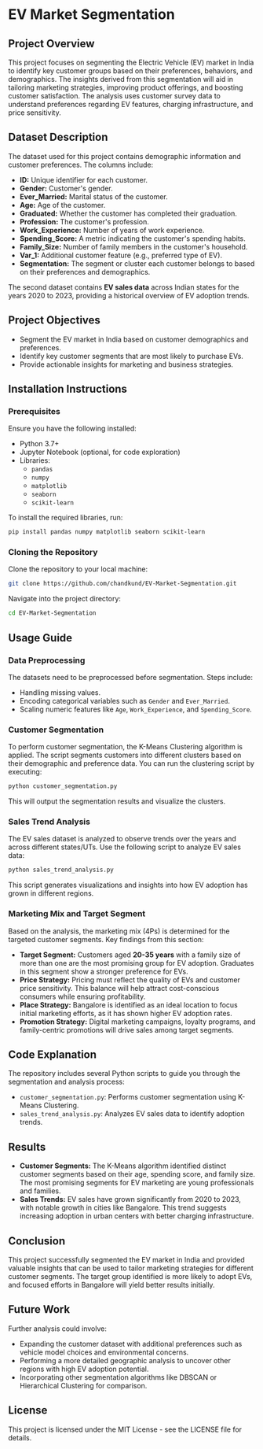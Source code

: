 
# **EV Market Segmentation**

## **Project Overview**
This project focuses on segmenting the Electric Vehicle (EV) market in India to identify key customer groups based on their preferences, behaviors, and demographics. The insights derived from this segmentation will aid in tailoring marketing strategies, improving product offerings, and boosting customer satisfaction. The analysis uses customer survey data to understand preferences regarding EV features, charging infrastructure, and price sensitivity.

## **Dataset Description**
The dataset used for this project contains demographic information and customer preferences. The columns include:
- **ID:** Unique identifier for each customer.
- **Gender:** Customer's gender.
- **Ever_Married:** Marital status of the customer.
- **Age:** Age of the customer.
- **Graduated:** Whether the customer has completed their graduation.
- **Profession:** The customer's profession.
- **Work_Experience:** Number of years of work experience.
- **Spending_Score:** A metric indicating the customer's spending habits.
- **Family_Size:** Number of family members in the customer's household.
- **Var_1:** Additional customer feature (e.g., preferred type of EV).
- **Segmentation:** The segment or cluster each customer belongs to based on their preferences and demographics.

The second dataset contains **EV sales data** across Indian states for the years 2020 to 2023, providing a historical overview of EV adoption trends.

## **Project Objectives**
- Segment the EV market in India based on customer demographics and preferences.
- Identify key customer segments that are most likely to purchase EVs.
- Provide actionable insights for marketing and business strategies.

## **Installation Instructions**
### Prerequisites
Ensure you have the following installed:
- Python 3.7+
- Jupyter Notebook (optional, for code exploration)
- Libraries:
  - `pandas`
  - `numpy`
  - `matplotlib`
  - `seaborn`
  - `scikit-learn`

To install the required libraries, run:
```bash
pip install pandas numpy matplotlib seaborn scikit-learn
```

### Cloning the Repository
Clone the repository to your local machine:
```bash
git clone https://github.com/chandkund/EV-Market-Segmentation.git
```

Navigate into the project directory:
```bash
cd EV-Market-Segmentation
```

## **Usage Guide**
### Data Preprocessing
The datasets need to be preprocessed before segmentation. Steps include:
- Handling missing values.
- Encoding categorical variables such as `Gender` and `Ever_Married`.
- Scaling numeric features like `Age`, `Work_Experience`, and `Spending_Score`.

### Customer Segmentation
To perform customer segmentation, the K-Means Clustering algorithm is applied. The script segments customers into different clusters based on their demographic and preference data. You can run the clustering script by executing:
```bash
python customer_segmentation.py
```
This will output the segmentation results and visualize the clusters.

### Sales Trend Analysis
The EV sales dataset is analyzed to observe trends over the years and across different states/UTs. Use the following script to analyze EV sales data:
```bash
python sales_trend_analysis.py
```
This script generates visualizations and insights into how EV adoption has grown in different regions.

### Marketing Mix and Target Segment
Based on the analysis, the marketing mix (4Ps) is determined for the targeted customer segments. Key findings from this section:
- **Target Segment:** Customers aged **20-35 years** with a family size of more than one are the most promising group for EV adoption. Graduates in this segment show a stronger preference for EVs.
- **Price Strategy:** Pricing must reflect the quality of EVs and customer price sensitivity. This balance will help attract cost-conscious consumers while ensuring profitability.
- **Place Strategy:** Bangalore is identified as an ideal location to focus initial marketing efforts, as it has shown higher EV adoption rates.
- **Promotion Strategy:** Digital marketing campaigns, loyalty programs, and family-centric promotions will drive sales among target segments.

## **Code Explanation**
The repository includes several Python scripts to guide you through the segmentation and analysis process:
- `customer_segmentation.py`: Performs customer segmentation using K-Means Clustering.
- `sales_trend_analysis.py`: Analyzes EV sales data to identify adoption trends.

## **Results**
- **Customer Segments:** The K-Means algorithm identified distinct customer segments based on their age, spending score, and family size. The most promising segments for EV marketing are young professionals and families.
- **Sales Trends:** EV sales have grown significantly from 2020 to 2023, with notable growth in cities like Bangalore. This trend suggests increasing adoption in urban centers with better charging infrastructure.
  
## **Conclusion**
This project successfully segmented the EV market in India and provided valuable insights that can be used to tailor marketing strategies for different customer segments. The target group identified is more likely to adopt EVs, and focused efforts in Bangalore will yield better results initially.

## **Future Work**
Further analysis could involve:
- Expanding the customer dataset with additional preferences such as vehicle model choices and environmental concerns.
- Performing a more detailed geographic analysis to uncover other regions with high EV adoption potential.
- Incorporating other segmentation algorithms like DBSCAN or Hierarchical Clustering for comparison.

## **License**
This project is licensed under the MIT License - see the LICENSE file for details.
